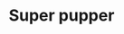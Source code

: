 ---
layout: item
raw_url: https://prdwebappstorage.blob.core.windows.net/kansaspattons/images/gallery-2009-10-31/img59033.jpg
thumb_url: https://prdwebappstorage.blob.core.windows.net/kansaspattons/images/gallery-2009-10-31/thumb_img59033.jpg
post: /kansaspattons/blog/2009/10/31/halloween.html
index: 3
title: Super pupper
---